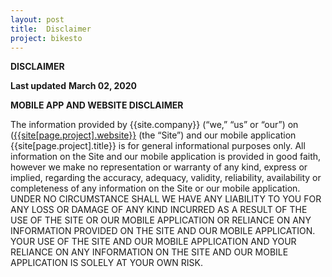 ```yaml
---
layout: post
title:  Disclaimer
project: bikesto
---
```


**DISCLAIMER**

  
**Last updated** **March 02, 2020**
    

**MOBILE APP AND WEBSITE DISCLAIMER**

The information provided by  {{site.company}}  (“we,” “us” or “our”) on ([{{site[page.project].website}}]({{site[page.project].website}})  (the “Site”)  and our mobile application {{site[page.project].title}} is for general informational purposes only. All information on the Site  and our mobile application is provided in good faith, however we make no representation or warranty of any kind, express or implied, regarding the accuracy, adequacy, validity, reliability, availability or completeness of any information on the Site or our mobile application. UNDER NO CIRCUMSTANCE SHALL WE HAVE ANY LIABILITY TO YOU FOR ANY LOSS OR DAMAGE OF ANY KIND INCURRED AS A RESULT OF THE USE OF THE SITE  OR OUR MOBILE APPLICATION OR RELIANCE ON ANY INFORMATION PROVIDED ON THE SITE AND OUR MOBILE APPLICATION. YOUR USE OF THE SITE  AND OUR MOBILE APPLICATION AND YOUR RELIANCE ON ANY INFORMATION ON THE SITE  AND OUR MOBILE APPLICATION IS SOLELY AT YOUR OWN RISK.

  
